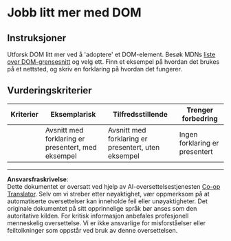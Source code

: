 <!--
CO_OP_TRANSLATOR_METADATA:
{
  "original_hash": "22fb6c3cb570c47f1ac65048393941fa",
  "translation_date": "2025-08-26T21:35:35+00:00",
  "source_file": "3-terrarium/3-intro-to-DOM-and-closures/assignment.md",
  "language_code": "no"
}
-->
# Jobb litt mer med DOM

## Instruksjoner

Utforsk DOM litt mer ved å 'adoptere' et DOM-element. Besøk MDNs [liste over DOM-grensesnitt](https://developer.mozilla.org/docs/Web/API/Document_Object_Model) og velg ett. Finn et eksempel på hvordan det brukes på et nettsted, og skriv en forklaring på hvordan det fungerer.

## Vurderingskriterier

| Kriterier | Eksemplarisk                                  | Tilfredsstillende                                | Trenger forbedring      |
| --------- | --------------------------------------------- | ------------------------------------------------ | ----------------------- |
|           | Avsnitt med forklaring er presentert, med eksempel | Avsnitt med forklaring er presentert, uten eksempel | Ingen forklaring er presentert |

---

**Ansvarsfraskrivelse**:  
Dette dokumentet er oversatt ved hjelp av AI-oversettelsestjenesten [Co-op Translator](https://github.com/Azure/co-op-translator). Selv om vi streber etter nøyaktighet, vær oppmerksom på at automatiserte oversettelser kan inneholde feil eller unøyaktigheter. Det originale dokumentet på sitt opprinnelige språk bør anses som den autoritative kilden. For kritisk informasjon anbefales profesjonell menneskelig oversettelse. Vi er ikke ansvarlige for misforståelser eller feiltolkninger som oppstår ved bruk av denne oversettelsen.